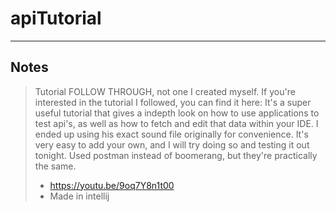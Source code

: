 # apiTutorial
---
## Notes
> Tutorial FOLLOW THROUGH, not one I created myself.
> If you're interested in the tutorial I followed, you can find it here:
> It's a super useful tutorial that gives a indepth look on how to use
> applications to test api's, as well as how to fetch and edit that data
> within your IDE. I ended up using his exact sound file originally for convenience.
> It's very easy to add your own, and I will try doing so and testing it out tonight.
> Used postman instead of boomerang, but they're practically the same.
> - https://youtu.be/9oq7Y8n1t00
> - Made in intellij

